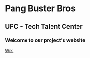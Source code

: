 # Pang Buster Bros

## UPC - Tech Talent Center

### Welcome to our project's website

[Wiki](https://github.com/MartiDavicino/Project_UPC/wiki/)



